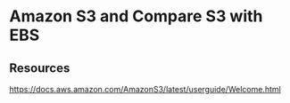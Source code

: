 # Amazon S3 and Compare S3 with EBS
## Resources
https://docs.aws.amazon.com/AmazonS3/latest/userguide/Welcome.html
